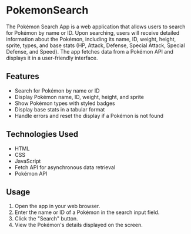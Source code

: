 # PokemonSearch
The Pokémon Search App is a web application that allows users to search for Pokémon by name or ID. Upon searching, users will receive detailed information about the Pokémon, including its name, ID, weight, height, sprite, types, and base stats (HP, Attack, Defense, Special Attack, Special Defense, and Speed). The app fetches data from a Pokémon API and displays it in a user-friendly interface.

## Features
* Search for Pokémon by name or ID
* Display Pokémon name, ID, weight, height, and sprite
* Show Pokémon types with styled badges
* Display base stats in a tabular format
* Handle errors and reset the display if a Pokémon is not found

## Technologies Used
* HTML
* CSS
* JavaScript
* Fetch API for asynchronous data retrieval
* Pokémon API

## Usage
1. Open the app in your web browser.
2. Enter the name or ID of a Pokémon in the search input field.
3. Click the "Search" button.
4. View the Pokémon's details displayed on the screen.
